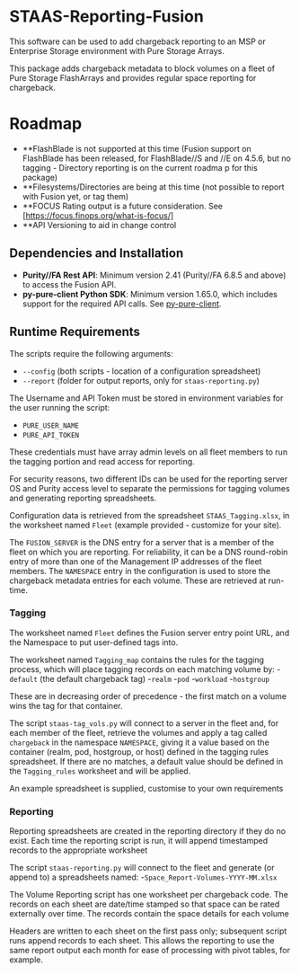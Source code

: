 # STAAS-Reporting-Fusion

This software can be used to add chargeback reporting to an MSP or Enterprise Storage environment with Pure Storage Arrays.

This package adds chargeback metadata to block volumes on a fleet of Pure Storage FlashArrays and provides regular space reporting for chargeback.

# Roadmap
- **FlashBlade is not supported at this time (Fusion support on FlashBlade has been released, for FlashBlade//S and //E on 4.5.6, but no tagging - Directory reporting is on the current roadma p for this package)
- **Filesystems/Directories are being at this time (not possible to report with Fusion yet, or tag them)
- **FOCUS Rating output is a future consideration. See [https://focus.finops.org/what-is-focus/]
- **API Versioning to aid in change control

## Dependencies and Installation

- **Purity//FA Rest API**: Minimum version 2.41 (Purity//FA 6.8.5 and above) to access the Fusion API.
- **py-pure-client Python SDK**: Minimum version 1.65.0, which includes support for the required API calls. See [py-pure-client](https://github.com/PureStorage-OpenConnect/py-pure-client).

## Runtime Requirements

The scripts require the following arguments:
- `--config` (both scripts - location of a configuration spreadsheet)
- `--report` (folder for output reports, only for `staas-reporting.py`)

The Username and API Token must be stored in environment variables for the user running the script:
- `PURE_USER_NAME`
- `PURE_API_TOKEN`

These credentials must have array admin levels on all fleet members to run the tagging portion and read access for reporting.

For security reasons, two different IDs can be used for the reporting server OS and Purity access level to separate the permissions for tagging volumes and generating reporting spreadsheets.

Configuration data is retrieved from the spreadsheet `STAAS_Tagging.xlsx`, in the worksheet named `Fleet` (example provided - customize for your site).

The `FUSION_SERVER` is the DNS entry for a server that is a member of the fleet on which you are reporting. For reliability, it can be a DNS round-robin entry of more than one of the Management IP addresses of the fleet members. The `NAMESPACE` entry in the configuration is used to store the chargeback metadata entries for each volume. These are retrieved at run-time.

### Tagging

The worksheet named `Fleet` defines the Fusion server entry point URL, and the Namespace to put user-defined tags into.

The worksheet named `Tagging_map` contains the rules for the tagging process, which will place tagging records on each matching volume by:
-`default` (the default chargeback tag)
-`realm`
-`pod`
-`workload`
-`hostgroup`

These are in decreasing order of precedence - the first match on a volume wins the tag for that container.

The script `staas-tag_vols.py` will connect to a server in the fleet and, for each member of the fleet, retrieve the volumes and apply a tag called `chargeback` in the namespace `NAMESPACE`, giving it a value based on the container (realm, pod, hostgroup, or host) defined in the tagging rules spreadsheet. If there are no matches, a default value should be defined in the `Tagging_rules` worksheet and will be applied.

An example spreadsheet is supplied, customise to your own requirements
### Reporting

Reporting spreadsheets are created in the reporting directory if they do no exist. Each time the reporting script is run, it will append timestamped records to the appropriate worksheet

The script `staas-reporting.py` will connect to the fleet and generate (or append to) a spreadsheets named:
-`Space_Report-Volumes-YYYY-MM.xlsx`

The Volume Reporting script has one worksheet per chargeback code.
The records on each sheet are date/time stamped so that space can be rated externally over time.
The records contain the space details for each volume

Headers are written to each sheet on the first pass only; subsequent script runs append records to each sheet. This allows the reporting to use the same report output each month for ease of processing with pivot tables, for example.
